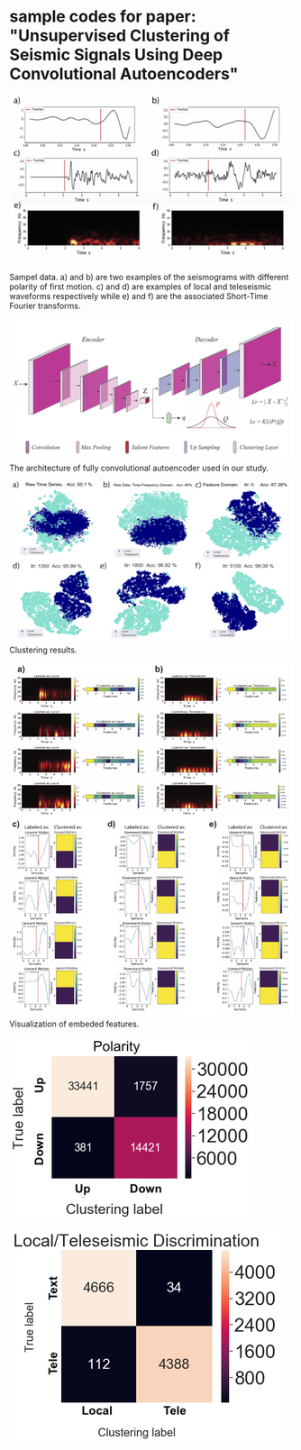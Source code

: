  # sample codes for paper: "Unsupervised Clustering of Seismic Signals Using Deep Convolutional Autoencoders"

![network architecture](Fig_2.jpg)

Sampel data. a) and b) are two examples of the seismograms with different polarity of first motion.
c) and d) are examples of local and teleseismic waveforms respectively while e) and f) are the associated Short-Time Fourier transforms. 

![network architecture](Fig_1.jpg)
The architecture of fully convolutional autoencoder used in our study. 

![clustering results](Fig_3.jpg)
Clustering results. 

![embeded features](Fig_4.jpg)
Visualization of embeded features. 

![embeded features](FigSub_3.png)

![embeded features](FigSub_4.png)


